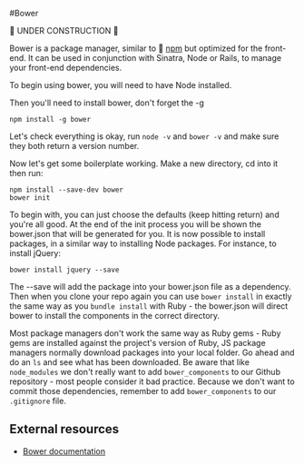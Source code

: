 #Bower

:construction: UNDER CONSTRUCTION :construction:

Bower is a package manager, similar to :pill: [npm](https://github.com/makersacademy/course/blob/master/pills/npm.md) but optimized for the front-end. It can be used in conjunction with Sinatra, Node or Rails, to manage your front-end dependencies.

To begin using bower, you will need to have Node installed.

Then you'll need to install bower, don't forget the -g

```
npm install -g bower
```

Let's check everything is okay, run `node -v` and `bower -v` and make sure they both return a version number.

Now let's get some boilerplate working. Make a new directory, cd into it then run:

```
npm install --save-dev bower
bower init
```

To begin with, you can just choose the defaults (keep hitting return) and you're all good. At the end of the init process you will be shown the bower.json that will be generated for you. It is now possible to install packages, in a similar way to installing Node packages. For instance, to install jQuery:

```
bower install jquery --save
```

The --save will add the package into your bower.json file as a dependency. Then when you clone your repo again you can use `bower install` in exactly the same way as you `bundle install` with Ruby - the bower.json will direct bower to install the components in the correct directory.

Most package managers don't work the same way as Ruby gems - Ruby gems are installed against the project's version of Ruby, JS package managers normally download packages into your local folder. Go ahead and do an `ls` and see what has been downloaded. Be aware that like `node_modules` we don't really want to add `bower_components` to our Github repository - most people consider it bad practice. Because we don't want to commit those dependencies, remember to add `bower_components` to our `.gitignore` file.

## External resources

* [Bower documentation](http://bower.io/)
